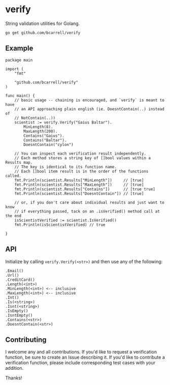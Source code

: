 # verify

String validation utilities for Golang.

    go get github.com/bcarrell/verify

## Example
	package main

	import (
		"fmt"

		"github.com/bcarrell/verify"
	)

	func main() {
		// basic usage -- chaining is encouraged, and `verify` is meant to have
		// an API approaching plain english (ie. DoesntContain(..) instead of
		// NotContain(..))
		scientist := verify.Verify("Gaius Baltar").
			MinLength(8).
			MaxLength(200).
			Contains("Gaius").
			Contains("Baltar").
			DoesntContain("cylon")

		// You can inspect each verification result independently.
		// Each method stores a string key of []bool values within a Results map.
		// The key is identical to its function name.
		// Each []bool item result is in the order of the functions called.
		fmt.Println(scientist.Results["MinLength"])     // [true]
		fmt.Println(scientist.Results["MaxLength"])     // [true]
		fmt.Println(scientist.Results["Contains"])      // [true true]
		fmt.Println(scientist.Results["DoesntContain"]) // [true]

		// or, if you don't care about individual results and just want to know
		// if everything passed, tack on an .isVerified() method call at the end
		isScientistVerified := scientist.IsVerified()
		fmt.Println(isScientistVerified) // true

	}

## API

Initialize by calling `verify.Verify(<str>)` and then use any of the following:

	.Email()
	.Url()
	.CreditCard()
	.Length(<int>)
	.MinLength(<int>) <-- inclusive
	.MaxLength(<int>) <-- inclusive
	.Int()
	.Is(<string>)
	.Isnt(<string>)
	.IsEmpty()
	.IsntEmpty()
	.Contains(<str>)
	.DoesntContain(<str>)

## Contributing

I welcome any and all contributions.  If you'd like to request a verification
function, be sure to create an Issue describing it.  If you'd like to contribute
a verification function, please include corresponding test cases with your addition.

Thanks!